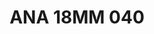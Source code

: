 ---
title: ANA 18MM 040
date: 
draft: false

# descripcion
description : Anillo de plata 925 y ávalon

materials: Plata 925

color: 

dimensions: 18mm diámetro

code: 05-29-1306

type: "Anillos"

categories: []

price: $10.310,00

price_eftvo: $8.760,00

# Images
# first image will be shown in the product page
images:
  # - image: "images/path_to_image"
  # La ubicacion de las imagenes es imagenes/Anillos/Anillos.Nácar/05-29-1306-ana-18mm-040
  - image: "./images/anillos/nácar/05-29-1306-ana-18mm-040.jpg"
---